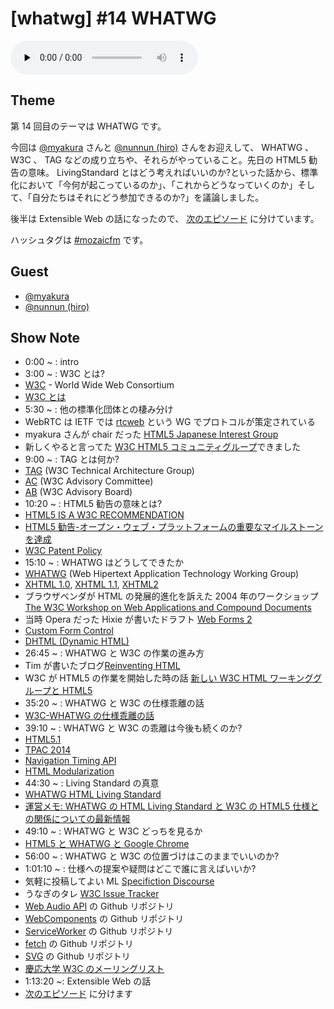 # [whatwg] #14 WHATWG

<audio preload="none" src="https://files.mozaic.fm/mozaic-ep14.mp3" controls></audio>


## Theme

第 14 回目のテーマは WHATWG です。

今回は [@myakura](https://twitter.com/myakura) さんと [@nunnun (hiro)](https://twitter.com/nunnun) さんをお迎えして、 WHATWG 、 W3C 、 TAG などの成り立ちや、それらがやっていること。先日の HTML5 勧告の意味。 LivingStandard とはどう考えればいいのか?といった話から、標準化において「今何が起こっているのか」、「これからどうなっていくのか」そして、「自分たちはそれにどう参加できるのか?」を議論しました。

後半は Extensible Web の話になったので、 [次のエピソード](http://mozaic.fm/post/108491263993/15-extensible-web) に分けています。

ハッシュタグは [#mozaicfm](https://twitter.com/search?q=mozaicfm&src=hash) です。


## Guest

- [@myakura](https://twitter.com/myakura)
- [@nunnun (hiro)](https://twitter.com/nunnun)


## Show Note

- 0:00 ~ : intro
- 3:00 ~ : W3C とは?
 - [W3C](http://t.umblr.com/redirect?z=http%3A%2F%2Fwww.w3.org%2F&t=YWRkODExN2RjMDNkOGIzYzdlNzc2ZjQyYWUyOWMxZDIzZjZkMmRjOSxjOFd4eUYzMA%3D%3D) - World Wide Web Consortium
 - [W3C とは](http://t.umblr.com/redirect?z=http%3A%2F%2Fwww.w3c.jp%2F2012%2F06%2F03-W3C_General%2FW3C_General.html&t=ZTJmOTEyYmQ3YzNmODg5MWJkY2E4NzUyNWI2ZmZjMTY5Mjc5ZjVjZCxjOFd4eUYzMA%3D%3D)
- 5:30 ~ : 他の標準化団体との棲み分け
 - WebRTC は IETF では [rtcweb](http://t.umblr.com/redirect?z=https%3A%2F%2Ftools.ietf.org%2Fwg%2Frtcweb%2F&t=OGMzZjliMmUwZjBmNGVhMzJlNjZlZDEwZDk4ZTk0MmZiOWIwNTRlMSxjOFd4eUYzMA%3D%3D) という WG でプロトコルが策定されている
 - myakura さんが chair だった [HTML5 Japanese Interest Group](http://t.umblr.com/redirect?z=http%3A%2F%2Fwww.w3.org%2F2009%2F09%2Fhtml5-ig-jp-charter.ja.html&t=ODM5MWE0MDdlODdiOGQxYTZmMDQxY2RkYmI2N2ZhMDQ2MDkzMjllOSxjOFd4eUYzMA%3D%3D)
 - 新しくやると言ってた [W3C HTML5 コミュニティグループ](http://t.umblr.com/redirect?z=http%3A%2F%2Fwww.w3.org%2Fcommunity%2Fhtml5jp%2F&t=MWFjYjMyYTlmYzNkM2FlZTc1OTVmYTlmZjBiODIyNWE2YTVmZTAxZixjOFd4eUYzMA%3D%3D)できました
- 9:00 ~ : TAG とは何か?
 - [TAG](http://t.umblr.com/redirect?z=http%3A%2F%2Fwww.w3.org%2F2001%2Ftag%2F&t=NmVkMTA2ZWRkYjY1YWE5YzA3N2EzMGU4M2I4YjBmMWVkMzVhMTMzMyxjOFd4eUYzMA%3D%3D) (W3C Technical Architecture Group)
 - [AC](http://t.umblr.com/redirect?z=http%3A%2F%2Fwww.w3.org%2FConsortium%2Fmembership-faq%23ACRep&t=YjgzNzBmYzVhODIyNDI2NWIzYmIxZWQ5MGU2ZDE1ZTliYjgwMTQ1NCxjOFd4eUYzMA%3D%3D) (W3C Advisory Committee)
 - [AB](http://t.umblr.com/redirect?z=http%3A%2F%2Fwww.w3.org%2Fwiki%2FAB&t=Yjg0NjQ0NDkxYWVkNmE2ZWQwYTdhMTAxNmYxMjk0ODQ0NDE3ZDFmMCxjOFd4eUYzMA%3D%3D) (W3C Advisory Board)
- 10:20 ~ : HTML5 勧告の意味とは?
 - [HTML5 IS A W3C RECOMMENDATION](http://t.umblr.com/redirect?z=http%3A%2F%2Fwww.w3.org%2Fblog%2Fnews%2Farchives%2F4167&t=NDUzNTRhOGNhMzMxZGFhNjljMmY2NjY3YjBkMzg4ODM1OTAyYTNlZSxjOFd4eUYzMA%3D%3D)
 - [HTML5 勧告-オープン・ウェブ・プラットフォームの重要なマイルストーンを達成](http://t.umblr.com/redirect?z=http%3A%2F%2Fwww.w3.org%2F2014%2F10%2Fhtml5-rec.html.ja&t=MTVkOWEyNmM0ZWMyNDNkOGYxODc4NGZmMjAyNTQwM2YzZDJiZWRhZCxjOFd4eUYzMA%3D%3D)
 - [W3C Patent Policy](http://t.umblr.com/redirect?z=http%3A%2F%2Fwww.w3.org%2FConsortium%2FPatent-Policy%2F&t=YWQ4MTk2MzQxMDc0Nzk2MDM3YzZkN2E5NWM4MjA5ZjBkMDFjYTQzMyxjOFd4eUYzMA%3D%3D)
- 15:10 ~ : WHATWG はどうしてできたか
 - [WHATWG](http://t.umblr.com/redirect?z=https%3A%2F%2Fwhatwg.org%2F&t=Y2ZhZTM5ZGExMTBiZDkyYTg4YTllMTE5MTJhMTJkOGFiMmU5Y2YyMixjOFd4eUYzMA%3D%3D) (Web Hipertext Application Technology Working Group)
 - [XHTML 1.0](http://t.umblr.com/redirect?z=http%3A%2F%2Fwww.w3.org%2FTR%2Fxhtml1%2F&t=MTllY2Q3ZTRhZGFjNmUwNmRlYzE1MWFkYTNjYWU1MDA5OWM2OWU2MyxjOFd4eUYzMA%3D%3D), [XHTML 1.1](http://t.umblr.com/redirect?z=http%3A%2F%2Fwww.w3.org%2FTR%2Fxhtml11%2F&t=OWVjMjI0NWRhYzRjYjdmMDMzZmEwZjgzZmQxNzkxMDdlNGM3ZTJjYixjOFd4eUYzMA%3D%3D), [XHTML2](http://t.umblr.com/redirect?z=http%3A%2F%2Fwww.w3.org%2FTR%2Fxhtml2%2F&t=ZDdjMTM0MDAxNDAyNWMxMTUzMjY5N2E3MjJlNjMyMjUxNDJlNjMxYSxjOFd4eUYzMA%3D%3D)
 - ブラウザベンダが HTML の発展的進化を訴えた 2004 年のワークショップ [The W3C Workshop on Web Applications and Compound Documents](http://t.umblr.com/redirect?z=http%3A%2F%2Fwww.w3.org%2F2004%2F04%2Fwebapps-cdf-ws%2F&t=YWYyYTIyNjdhODlkY2U1OWExOGRiYzIwZmRhNzU3MDg1ZjM2ZDBmOSxjOFd4eUYzMA%3D%3D)
 - 当時 Opera だった Hixie が書いたドラフト [Web Forms 2](http://t.umblr.com/redirect?z=https%3A%2F%2Fgithub.com%2Fwestonruter%2Fwebforms2&t=MDk0ZjFhYzgyMjM4ZmM0NDBkNTgxZTRjNTZiYzhjZWMyNDZkOTdmOCxjOFd4eUYzMA%3D%3D)
 - [Custom Form Control](http://t.umblr.com/redirect?z=https%3A%2F%2Fwhatwg.org%2Fspecs%2Fweb-controls%2Fcurrent-work%2F&t=OTdhYzQxNTM1MzU5ZjdlMDM4Y2Q1ZGUyNGI0NTdjZGJhYTJmMzhiYyxjOFd4eUYzMA%3D%3D)
 - [DHTML (Dynamic HTML)](http://t.umblr.com/redirect?z=http%3A%2F%2Fja.wikipedia.org%2Fwiki%2F%25E3%2583%2580%25E3%2582%25A4%25E3%2583%258A%25E3%2583%259F%25E3%2583%2583%25E3%2582%25AFHTML&t=MTdiNjA1ZmYyMDQzOTAxYTE4NmM3NDA4YTAzNDgwYjc5YWY1YzVhOCxjOFd4eUYzMA%3D%3D)
- 26:45 ~ : WHATWG と W3C の作業の進み方
 - Tim が書いたブログ[Reinventing HTML](http://t.umblr.com/redirect?z=http%3A%2F%2Fdig.csail.mit.edu%2Fbreadcrumbs%2Fnode%2F166&t=NGYzNTc1ZDAzN2Y1YjIyZWU2NjJmMTA0OTA4NjQ5YzZiNjhjYTk4ZSxjOFd4eUYzMA%3D%3D)
 - W3C が HTML5 の作業を開始した時の話 [新しい W3C HTML ワーキンググループと HTML5](http://t.umblr.com/redirect?z=http%3A%2F%2Fstandards.mitsue.co.jp%2Farchives%2F001222.html&t=Yzc2ZjI5ZTYzYzMyYWQwMWJhYTNkNjBlNTFiZDcxNTY2MzU1MWUwOCxjOFd4eUYzMA%3D%3D)
- 35:20 ~ : WHATWG と W3C の仕様乖離の話
 - [W3C-WHATWG の仕様乖離の話](http://t.umblr.com/redirect?z=http%3A%2F%2Fdeveloper.telerik.com%2Ffeatured%2Fw3c-vs-whatwg-html5-specs-differences-documented%2F&t=OWU3ODA2MjBhY2FhYWM5YmRiNDdkNDQ2YjdiZWRmZjA2ODM4MGEyNyxjOFd4eUYzMA%3D%3D)
- 39:10 ~ : WHATWG と W3C の乖離は今後も続くのか?
 - [HTML5.1](http://t.umblr.com/redirect?z=http%3A%2F%2Fwww.w3.org%2FTR%2Fhtml51%2F&t=ZTdkOGQxNjA2NmRmYmU2MGZiZjRhOGY3ZjYzZmFkNzY5MzlmMTI1MixjOFd4eUYzMA%3D%3D)
 - [TPAC 2014](http://t.umblr.com/redirect?z=http%3A%2F%2Fwww.w3.org%2F2014%2F11%2FTPAC%2F&t=OWI2MDM2NzE4YzI0ZmU0YmIzMTQ2NWU2ZWQyNmJlOWQyNDdiOWI5MyxjOFd4eUYzMA%3D%3D)
 - [Navigation Timing API](http://t.umblr.com/redirect?z=http%3A%2F%2Fwww.w3.org%2FTR%2Fnavigation-timing%2F&t=YzA0ODBhYWVhYmIwNjlkNTE5OTI4OTYwYTY3ZDAyNGMxOGMxNGQxNSxjOFd4eUYzMA%3D%3D)
 - [HTML Modularization](http://t.umblr.com/redirect?z=http%3A%2F%2Fwww.w3.org%2F2014%2F10%2Fmodularity-slides%2F&t=Mjg1MTk0Nzc3Mjk3NjU5MjBmYzYxMzFlMGM3YTM1NjFlMGJlZTA4NCxjOFd4eUYzMA%3D%3D)
- 44:30 ~ : Living Standard の真意
 - [WHATWG HTML Living Standard](http://t.umblr.com/redirect?z=https%3A%2F%2Fhtml.spec.whatwg.org%2F&t=MjdmMGVmMzMwNTU3YzNiNjQ0ZDg2ZTY3MzRmMTU3ODE0MWMwMWE3MixjOFd4eUYzMA%3D%3D)
 - [運営メモ: WHATWG の HTML Living Standard と W3C の HTML5 仕様との関係についての最新情報](http://t.umblr.com/redirect?z=https%3A%2F%2Fdev.mozilla.jp%2F2012%2F07%2Fadministrivia-update-on-the-relationship-between-the-whatwg-html-living-standard-and-the-w3c-html5-specification%2F&t=YjY4ODU3OGU3NGRhYzY2NWZmNmU0Yzg2N2JmYmYxNzE1OTljN2M3ZCxjOFd4eUYzMA%3D%3D)
- 49:10 ~ : WHATWG と W3C どっちを見るか
 - [HTML5 と WHATWG と Google Chrome](http://t.umblr.com/redirect?z=https%3A%2F%2Fplus.google.com%2F+HayatoIto%2Fposts%2FaxVAUzFEu4L&t=YzNmMWZmN2FjNjcyYTllMjE4ZTA0YzBkYmNlMjg2OTQxODkyMGZkOCxjOFd4eUYzMA%3D%3D)
- 56:00 ~ : WHATWG と W3C の位置づけはこのままでいいのか?
- 1:01:10 ~ : 仕様への提案や疑問はどこで誰に言えばいいか?
 - 気軽に投稿してよい ML [Specifiction Discourse](http://t.umblr.com/redirect?z=http%3A%2F%2Fdiscourse.specifiction.org%2F&t=NWY4MmIzODRmODkwMmQ2M2MzZDZhZjg3NDkxOGEyMDFlM2Q0OWIyMSxjOFd4eUYzMA%3D%3D)
 - うなぎのタレ [W3C Issue Tracker](http://t.umblr.com/redirect?z=http%3A%2F%2Fwww.w3.org%2F2005%2F06%2Ftracker%2F&t=YzYxYTQ0OTc5YjMyMmRiZjcyNTE1YTE5ZjcyN2JjN2VkNmM5Mjc4MixjOFd4eUYzMA%3D%3D)
 - [Web Audio API](http://t.umblr.com/redirect?z=https%3A%2F%2Fgithub.com%2FWebAudio%2Fweb-audio-api&t=MDM5NDk4ZDNiOTYyODMwM2RkNmZkODRlMjg0YTk2MDY5YTY0OGJhNixjOFd4eUYzMA%3D%3D) の Github リポジトリ
 - [WebComponents](http://t.umblr.com/redirect?z=https%3A%2F%2Fgithub.com%2Fw3c%2Fwebcomponents%2F&t=MDdiNTk5NTcyNGYyOTVlYTZlYzM2OTdhNGIxM2ZiYTM4MDM1OTYzYixjOFd4eUYzMA%3D%3D) の Github リポジトリ
 - [ServiceWorker](http://t.umblr.com/redirect?z=https%3A%2F%2Fgithub.com%2Fslightlyoff%2FServiceWorker%2F&t=NzE1MjlhMGEyYTBhZGMyZGRhY2E4YTFlODJkMmNmYWY1MWE2MmM1NCxjOFd4eUYzMA%3D%3D) の Github リポジトリ
 - [fetch](http://t.umblr.com/redirect?z=https%3A%2F%2Fgithub.com%2Fwhatwg%2Ffetch&t=ZTU3ZjNmNWUxNmRmMWVjNjRkNWNhYTY0YTAwMjFjODk0YzY2ZDVkMCxjOFd4eUYzMA%3D%3D) の Github リポジトリ
 - [SVG](http://t.umblr.com/redirect?z=https%3A%2F%2Fgithub.com%2Fw3c%2Fsvgwg%2F&t=N2NkYzY2MDgxOTUwZjM2MDRhYjhjZDU1NDZjMzY0MzA5ZGFmYzhhNSxjOFd4eUYzMA%3D%3D) の Github リポジトリ
 - [慶応大学 W3C のメーリングリスト](http://t.umblr.com/redirect?z=http%3A%2F%2Fwww.w3.org%2FConsortium%2Fcontact-keio-ja.html&t=ZGRiMzM4YzkyMmRlZTYwMjVmMzY0NDEzOWM5YTEwMzIwY2ZjOGRiNSxjOFd4eUYzMA%3D%3D)
- 1:13:20 ~: Extensible Web の話
 - [次のエピソード](http://mozaic.fm/post/108491263993/15-extensible-web) に分けます
